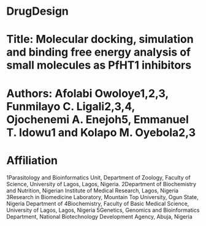 # DrugDesign
# Title: Molecular docking, simulation and binding free energy analysis of small molecules as PfHT1 inhibitors

# Authors: Afolabi Owoloye1,2,3, Funmilayo C. Ligali2,3,4, Ojochenemi A. Enejoh5, Emmanuel T. Idowu1 and Kolapo M. Oyebola2,3

# Affiliation
1Parasitology and Bioinformatics Unit, Department of Zoology, Faculty of Science, University of Lagos, Lagos, Nigeria.
2Department of Biochemistry and Nutrition, Nigerian Institute of Medical Research, Lagos, Nigeria
3Research in Biomedicine Laboratory, Mountain Top University, Ogun State, Nigeria Department of 4Biochemistry, Faculty of Basic Medical Science, University of Lagos, Lagos, Nigeria
5Genetics, Genomics and Bioinformatics Department, National Biotechnology Development Agency, Abuja, Nigeria

